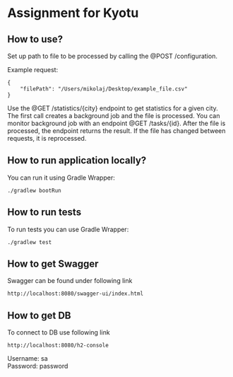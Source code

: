 # Assignment for Kyotu

## How to use?

Set up path to file to be processed by calling the @POST /configuration.

Example request: 
```
{
    "filePath": "/Users/mikolaj/Desktop/example_file.csv"
}
```

Use the @GET /statistics/{city} endpoint to get statistics for a given city.
The first call creates a background job and the file is processed.
You can monitor background job with an endpoint @GET /tasks/{id}.
After the file is processed, the endpoint returns the result.
If the file has changed between requests, it is reprocessed.

## How to run application locally?

You can run it using Gradle Wrapper:

```
./gradlew bootRun
```

## How to run tests

To run tests you can use Gradle Wrapper:

```
./gradlew test
```

## How to get Swagger
Swagger can be found under following link
```
http://localhost:8080/swagger-ui/index.html
```

## How to get DB
To connect to DB use following link
```
http://localhost:8080/h2-console
```
Username: sa \
Password: password

